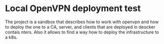# Local OpenVPN deployment test

The project is a sandbox that describes how to work with openvpn and how to deploy the one
    to a CA, server, and clients that are deployed in deocker contais nters.
Also it allows to find a way how to deploy the infrastructure to a k8s.
